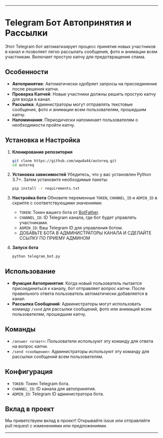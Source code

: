 
---

# Telegram Бот Автопринятия и Рассылки

Этот Telegram бот автоматизирует процесс принятия новых участников в канал и позволяет легко рассылать сообщения, фото и анимации всем участникам. Включает простую капчу для предотвращения спама.

## Особенности

- **Автопринятие**: Автоматически одобряет запросы на присоединение после решения капчи.
- **Проверка Капчей**: Новые участники должны решить простую капчу для входа в канал.
- **Рассылка**: Администраторы могут отправлять текстовые сообщения, фото и анимации всем пользователям, прошедшим капчу.
- **Напоминания**: Периодически напоминает пользователям о необходимости пройти капчу.

## Установка и Настройка

1. **Клонирование репозитория**
   ```bash
   git clone https://github.com/wqwda44/autoreq.git
   cd autoreq
   ```

2. **Установка зависимостей**
   Убедитесь, что у вас установлен Python 3.7+. Затем установите необходимые пакеты:
   ```bash
   pip install -r requirements.txt
   ```

3. **Настройка бота**
   Обновите переменные `TOKEN`, `CHANNEL_ID` и `ADMIN_ID` в скрипте с соответствующими значениями:
   - `TOKEN`: Токен вашего бота от [BotFather](https://core.telegram.org/bots#botfather).
   - `CHANNEL_ID`: ID Telegram канала, где бот будет управлять участниками.
   - `ADMIN_ID`: Ваш Telegram ID для управления ботом.
   - ДОБАВЬТЕ БОТА В АДМИНИСТРАТОРЫ КАНАЛА И СДЕЛАЙТЕ ССЫЛКУ ПО ПРИЕМУ АДМИНОМ

4. **Запуск бота**
   ```bash
   python telegram_bot.py
   ```

## Использование

- **Функция Автопринятия**: Когда новый пользователь пытается присоединиться к каналу, бот отправляет вопрос капчи. После правильного ответа пользователь автоматически добавляется в канал.
- **Рассылка Сообщений**: Администраторы могут использовать команду `/send` для рассылки сообщений, фото или анимаций всем пользователям, прошедшим капчу.

## Команды

- `/answer <ответ>`: Пользователи используют эту команду для ответа на вопрос капчи.
- `/send <сообщение>`: Администраторы используют эту команду для рассылки сообщений всем пользователям.

## Конфигурация


- `TOKEN`: Токен Telegram бота.
- `CHANNEL_ID`: ID канала для автопринятия.
- `ADMIN_ID`: Telegram ID администратора бота.

## Вклад в проект

Мы приветствуем вклад в проект! Открывайте issue или отправляйте pull request с изменениями или предложениями.

---
